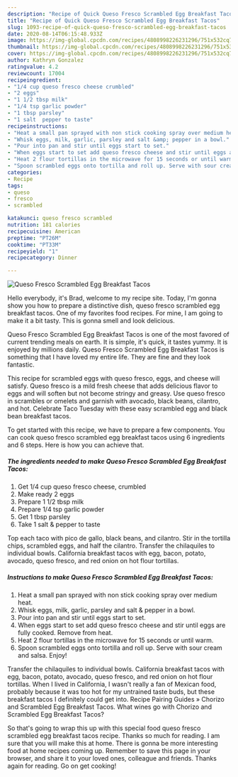 ```yaml
---
description: "Recipe of Quick Queso Fresco Scrambled Egg Breakfast Tacos"
title: "Recipe of Quick Queso Fresco Scrambled Egg Breakfast Tacos"
slug: 1093-recipe-of-quick-queso-fresco-scrambled-egg-breakfast-tacos
date: 2020-08-14T06:15:48.933Z
image: https://img-global.cpcdn.com/recipes/4808998226231296/751x532cq70/queso-fresco-scrambled-egg-breakfast-tacos-recipe-main-photo.jpg
thumbnail: https://img-global.cpcdn.com/recipes/4808998226231296/751x532cq70/queso-fresco-scrambled-egg-breakfast-tacos-recipe-main-photo.jpg
cover: https://img-global.cpcdn.com/recipes/4808998226231296/751x532cq70/queso-fresco-scrambled-egg-breakfast-tacos-recipe-main-photo.jpg
author: Kathryn Gonzalez
ratingvalue: 4.2
reviewcount: 17004
recipeingredient:
- "1/4 cup queso fresco cheese crumbled"
- "2 eggs"
- "1 1/2 tbsp milk"
- "1/4 tsp garlic powder"
- "1 tbsp parsley"
- "1 salt  pepper to taste"
recipeinstructions:
- "Heat a small pan sprayed with non stick cooking spray over medium heat."
- "Whisk eggs, milk, garlic, parsley and salt &amp; pepper in a bowl."
- "Pour into pan and stir until eggs start to set."
- "When eggs start to set add queso fresco cheese and stir until eggs are fully cooked. Remove from heat."
- "Heat 2 flour tortillas in the microwave for 15 seconds or until warm."
- "Spoon scrambled eggs onto tortilla and roll up. Serve with sour cream and salsa. Enjoy!"
categories:
- Recipe
tags:
- queso
- fresco
- scrambled

katakunci: queso fresco scrambled 
nutrition: 181 calories
recipecuisine: American
preptime: "PT26M"
cooktime: "PT33M"
recipeyield: "1"
recipecategory: Dinner

---
```



![Queso Fresco Scrambled Egg Breakfast Tacos](https://img-global.cpcdn.com/recipes/4808998226231296/751x532cq70/queso-fresco-scrambled-egg-breakfast-tacos-recipe-main-photo.jpg)

Hello everybody, it's Brad, welcome to my recipe site. Today, I'm gonna show you how to prepare a distinctive dish, queso fresco scrambled egg breakfast tacos. One of my favorites food recipes. For mine, I am going to make it a bit tasty. This is gonna smell and look delicious.

Queso Fresco Scrambled Egg Breakfast Tacos is one of the most favored of current trending meals on earth. It is simple, it's quick, it tastes yummy. It is enjoyed by millions daily. Queso Fresco Scrambled Egg Breakfast Tacos is something that I have loved my entire life. They are fine and they look fantastic.

This recipe for scrambled eggs with queso fresco, eggs, and cheese will satisfy. Queso fresco is a mild fresh cheese that adds delicious flavor to eggs and will soften but not become stringy and greasy. Use queso fresco in scrambles or omelets and garnish with avocado, black beans, cilantro, and hot. Celebrate Taco Tuesday with these easy scrambled egg and black bean breakfast tacos.


To get started with this recipe, we have to prepare a few components. You can cook queso fresco scrambled egg breakfast tacos using 6 ingredients and 6 steps. Here is how you can achieve that.

<!--inarticleads1-->

##### The ingredients needed to make Queso Fresco Scrambled Egg Breakfast Tacos:

1. Get 1/4 cup queso fresco cheese, crumbled
1. Make ready 2 eggs
1. Prepare 1 1/2 tbsp milk
1. Prepare 1/4 tsp garlic powder
1. Get 1 tbsp parsley
1. Take 1 salt &amp; pepper to taste


Top each taco with pico de gallo, black beans, and cilantro. Stir in the tortilla chips, scrambled eggs, and half the cilantro. Transfer the chilaquiles to individual bowls. California breakfast tacos with egg, bacon, potato, avocado, queso fresco, and red onion on hot flour tortillas. 

<!--inarticleads2-->

##### Instructions to make Queso Fresco Scrambled Egg Breakfast Tacos:

1. Heat a small pan sprayed with non stick cooking spray over medium heat.
1. Whisk eggs, milk, garlic, parsley and salt &amp; pepper in a bowl.
1. Pour into pan and stir until eggs start to set.
1. When eggs start to set add queso fresco cheese and stir until eggs are fully cooked. Remove from heat.
1. Heat 2 flour tortillas in the microwave for 15 seconds or until warm.
1. Spoon scrambled eggs onto tortilla and roll up. Serve with sour cream and salsa. Enjoy!


Transfer the chilaquiles to individual bowls. California breakfast tacos with egg, bacon, potato, avocado, queso fresco, and red onion on hot flour tortillas. When I lived in California, I wasn&#39;t really a fan of Mexican food, probably because it was too hot for my untrained taste buds, but these breakfast tacos I definitely could get into. Recipe Pairing Guides » Chorizo and Scrambled Egg Breakfast Tacos. What wines go with Chorizo and Scrambled Egg Breakfast Tacos? 

So that's going to wrap this up with this special food queso fresco scrambled egg breakfast tacos recipe. Thanks so much for reading. I am sure that you will make this at home. There is gonna be more interesting food at home recipes coming up. Remember to save this page in your browser, and share it to your loved ones, colleague and friends. Thanks again for reading. Go on get cooking!
